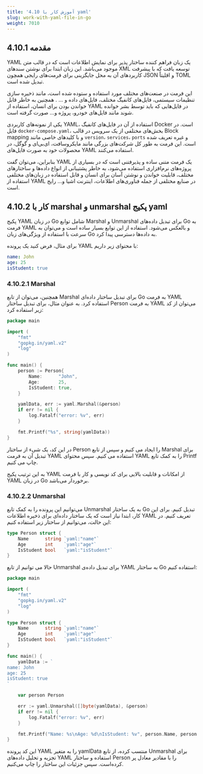 ```yaml
---
title: '4.10 آموزش کار با yaml'
slug: work-with-yaml-file-in-go
weight: 7010
---
```


## 4.10.1 مقدمه

YAML یک زبان فراهم کننده ساختار پذیر برای نمایش اطلاعات است که در قالب متن موجود می‌باشد. این زبان ابتدا برای نوشتن سند‌های XML توسعه یافت که با پیشرفت کاربردهای آن به محل جایگزینی برای فرمت‌های رایجی همچون JSON و اقلیتاً TOML تبدیل شده است.

این فرمت در صنعت‌های مختلف مورد استفاده و ستوده شده ‌است، مانند ذخیره سازی تنظیمات سیستمی، فایل‌های کانفیگ مختلف، فایل‌های داده و ... . همچنین به خاطر قابل خواندن بودن برای انسان، استفاده از YAML در فایل‌هایی که باید توسط بشر خوانده شوند مانند فایل‌های خودرو، پروژه و... صورت گرفته است.

یکی از نمونه‌های کاربردی YAML، استفاده از آن در فایل‌های کانفیگ ‌Docker است. در فایل `docker-compose.yaml`، بخش‌های مختلفی از یک سرویس در قالب Block mapping و با کلید‌های خاصی مانند `version`، `services`، `ports` و غیره تعریف شده است. این فرمت به طور کل شرکت‌های بزرگی مانند مایکروسافت، ای‌بی‌ای و گوگل، در محصولات خود به صورت فایل‌های YAML استفاده می‌کنند.

بنابراین، می‌توان گفت YAML یک فرمت متنی ساده و پذیرفتنی است که در بسیاری از پروژه‌های نرم‌افزاری استفاده می‌شود، به خاطر پشتیبانی از انواع داده‌ها و ساختارهای مختلف، قابلیت خواندن و نوشتن آسان برای انسان و قابل استفاده در زبان‌های مختلفی استفاده از YAML در صنایع مختلفی از جمله فناوری‌های اطلاعات، اینترنت اشیا و... رایج است.

## 4.10.2 کار با marshal و unmarshal پکیج yaml

پکیج YAML در زبان Go شامل توابع Marshal و Unmarshal برای تبدیل داده‌های Go به فرمت YAML و بالعکس می‌شود. استفاده از این توابع بسیار ساده است و می‌توان به سرعت با استفاده از ویژگی‌های زبان Go به داده‌ها دسترسی پیدا کرد.

برای مثال، فرض کنید یک پرونده YAML با محتوای زیر داریم:

```yaml
name: John
age: 25
isStudent: true
```

### 4.10.2.1 Marshal

همچنین، می‌توان از تابع Marshal برای تبدیل ساختار داده‌ای Go به فرمت YAML استفاده کرد. به عنوان مثال، برای تبدیل ساختار Person به فرمت YAML می‌توان از کد زیر استفاده کرد:

```go
package main

import (
	"fmt"
	"gopkg.in/yaml.v2"
	"log"
)

func main() {
	person := Person{
		Name:      "John",
		Age:       25,
		IsStudent: true,
	}

	yamlData, err := yaml.Marshal(&person)
	if err != nil {
		log.Fatalf("error: %v", err)
	}

	fmt.Printf("%s", string(yamlData))
}
```

در این کد، یک شیء از ساختار Person را ایجاد می کنیم و سپس از تابع Marshal برای تبدیل آن به فرمت YAML استفاده می کنیم. سپس محتوای YAML را به کمک تابع Printf چاپ می کنیم.

به این ترتیب پکیج YAML از امکانات و قابلیت بالایی برای کد نویسی و کار با فرمت YAML در زبان Go برخوردار می‌باشد.

### 4.10.2.2 Unmarshal

می‌توانیم این پرونده را به کمک تابع Unmarshal به یک ساختار Go تبدیل کنیم. برای این کار، ابتدا نیاز است که یک ساختار داده‌ای برای ذخیره اطلاعات YAML تعریف کنیم. در این حالت، می‌توانیم از ساختار زیر استفاده کنیم:

```go
type Person struct {
	Name      string `yaml:"name"`
	Age       int    `yaml:"age"`
	IsStudent bool   `yaml:"isStudent"`
}
```

حالا می توانیم از تابع Unmarshal برای تبدیل داده‌ی YAML به ساختار Go استفاده کنیم:

```go
package main

import (
	"fmt"
	"gopkg.in/yaml.v2"
	"log"
)

type Person struct {
	Name      string `yaml:"name"`
	Age       int    `yaml:"age"`
	IsStudent bool   `yaml:"isStudent"`
}

func main() {
	yamlData := `
name: John
age: 25
isStudent: true
`

	var person Person

	err := yaml.Unmarshal([]byte(yamlData), &person)
	if err != nil {
		log.Fatalf("error: %v", err)
	}

	fmt.Printf("Name: %s\nAge: %d\nIsStudent: %v", person.Name, person.Age, person.IsStudent)
}
```

این کد پرونده YAML را به متغیر yamlData منتسب کرده، از تابع Unmarshal برای تجزیه و تحلیل داده‌های YAML استفاده و ساختار Person را با مقادیر معادل پر کرده‌است. سپس جزئیات این ساختار را چاپ می‌کنیم.